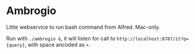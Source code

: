 # Ambrogio

Little webservice to run bash command from Alfred. Mac-only.

Run with `./ambrogio &`, it will listen for call to `http://localhost:8787/it?q={query}`, with space ancoded as `+`.
